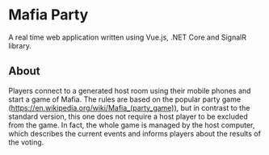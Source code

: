 # Mafia Party

A real time web application written using Vue.js, .NET Core and SignalR library.

## About

Players connect to a generated host room using their mobile phones and start a game of Mafia.
The rules are based on the popular party game (https://en.wikipedia.org/wiki/Mafia_(party_game)), but in contrast to the standard version,
this one does not require a host player to be excluded from the game. In fact, the whole game is managed by the host computer,
which describes the current events and informs players about the results of the voting.
